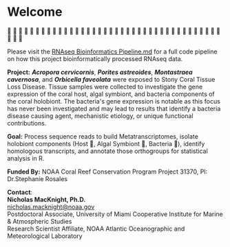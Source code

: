 # Welcome
🪸 :seedling: :microbe: 🪸 :seedling: :microbe: 🪸 :seedling: :microbe: 🪸 :seedling: :microbe: 🪸 :seedling: :microbe: 🪸 :seedling: :microbe: 🪸 :seedling: :microbe: 🪸 :seedling: :microbe: 🪸 :seedling: :microbe: 🪸 :seedling: :microbe: 🪸 :seedling: :microbe: 🪸 :seedling: :microbe: 🪸 :seedling: :microbe: 🪸 :seedling:

Please visit the [RNAseq Bioinformatics Pipeline.md](https://github.com/nmacknight/RNAseq_FourSpeciesSCTLD/blob/main/RNAseq%20Bioinformatics%20Pipeline.md) for a full code pipeline on how this project bioinformatically processed RNAseq data.

**Project:** ***Acropora cervicornis***, ***Porites astreoides***, ***Montastraea cavernosa***, and ***Orbicella faveolata*** were exposed to Stony Coral Tissue Loss Disease. Tissue samples were collected to investigate the gene expression of the coral host, algal symbiont, and bacteria components of the coral holobiont. The bacteria's gene expression is notable as this focus has never been investigated and may lead to results that identify a bacteria disease causing agent, mechanistic etiology, or unique functional contributions.

**Goal:** Process sequence reads to build Metatranscriptomes, isolate holobiont components (Host 🪸, Algal Symbiont :seedling:, Bacteria :microbe:), identify homologous transcripts, and annotate those orthogroups for statistical analysis in R.

**Funded By:** NOAA Coral Reef Conservation Program Project 31370, PI: Dr.Stephanie Rosales

**Contact**: <br/>
**Nicholas MacKnight, Ph.D.**<br/>
nicholas.macknight@noaa.gov<br/>
Postdoctoral Associate, University of Miami Cooperative Institute for Marine & Atmospheric Studies<br/>
Research Scientist Affiliate, NOAA Atlantic Oceanographic and Meteorological Laboratory<br/>
